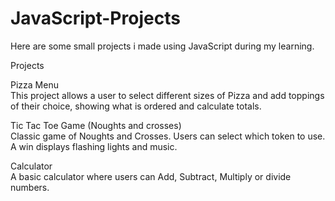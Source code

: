 # JavaScript-Projects
Here are some small projects i made using JavaScript during my learning.

Projects

Pizza Menu
<br>
This project allows a user to select different sizes of Pizza and add toppings of their choice, showing what is ordered and calculate totals.

Tic Tac Toe Game (Noughts and crosses)
<br>
Classic game of Noughts and Crosses. Users can select which token to use. A win displays flashing lights and music.

Calculator
<br>
A basic calculator where users can Add, Subtract, Multiply or divide numbers.

